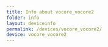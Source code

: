 ```yaml
---
title: Info about vocore_vocore2
folder: info
layout: deviceinfo
permalink: /devices/vocore_vocore2/
device: vocore_vocore2
---
```

